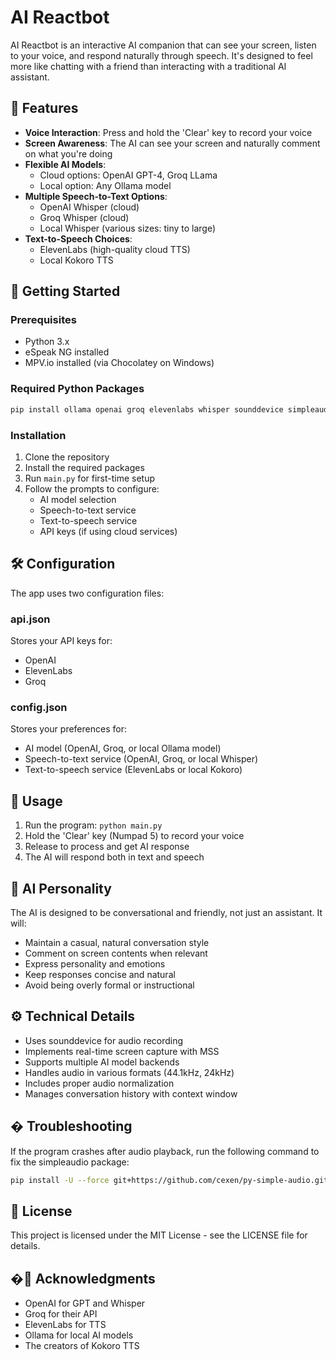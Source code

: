 # AI Reactbot

AI Reactbot is an interactive AI companion that can see your screen, listen to your voice, and respond naturally through speech. It's designed to feel more like chatting with a friend than interacting with a traditional AI assistant.

## 🌟 Features

- **Voice Interaction**: Press and hold the 'Clear' key to record your voice
- **Screen Awareness**: The AI can see your screen and naturally comment on what you're doing
- **Flexible AI Models**: 
  - Cloud options: OpenAI GPT-4, Groq LLama
  - Local option: Any Ollama model
- **Multiple Speech-to-Text Options**:
  - OpenAI Whisper (cloud)
  - Groq Whisper (cloud)
  - Local Whisper (various sizes: tiny to large)
- **Text-to-Speech Choices**:
  - ElevenLabs (high-quality cloud TTS)
  - Local Kokoro TTS

## 🚀 Getting Started

### Prerequisites

- Python 3.x
- eSpeak NG installed
- MPV.io installed (via Chocolatey on Windows)

### Required Python Packages

```bash
pip install ollama openai groq elevenlabs whisper sounddevice simpleaudio scipy numpy mss kokoro soundfile
```

### Installation

1. Clone the repository
2. Install the required packages
3. Run `main.py` for first-time setup
4. Follow the prompts to configure:
   - AI model selection
   - Speech-to-text service
   - Text-to-speech service
   - API keys (if using cloud services)

## 🛠️ Configuration

The app uses two configuration files:

### api.json
Stores your API keys for:
- OpenAI
- ElevenLabs
- Groq

### config.json
Stores your preferences for:
- AI model (OpenAI, Groq, or local Ollama model)
- Speech-to-text service (OpenAI, Groq, or local Whisper)
- Text-to-speech service (ElevenLabs or local Kokoro)

## 🎯 Usage

1. Run the program: `python main.py`
2. Hold the 'Clear' key (Numpad 5) to record your voice
3. Release to process and get AI response
4. The AI will respond both in text and speech

## 🤝 AI Personality

The AI is designed to be conversational and friendly, not just an assistant. It will:
- Maintain a casual, natural conversation style
- Comment on screen contents when relevant
- Express personality and emotions
- Keep responses concise and natural
- Avoid being overly formal or instructional

## ⚙️ Technical Details

- Uses sounddevice for audio recording
- Implements real-time screen capture with MSS
- Supports multiple AI model backends
- Handles audio in various formats (44.1kHz, 24kHz)
- Includes proper audio normalization
- Manages conversation history with context window

## � Troubleshooting

If the program crashes after audio playback, run the following command to fix the simpleaudio package:
```bash
pip install -U --force git+https://github.com/cexen/py-simple-audio.git
```

## 📝 License

This project is licensed under the MIT License - see the LICENSE file for details.


## �🙏 Acknowledgments

- OpenAI for GPT and Whisper
- Groq for their API
- ElevenLabs for TTS
- Ollama for local AI models
- The creators of Kokoro TTS
